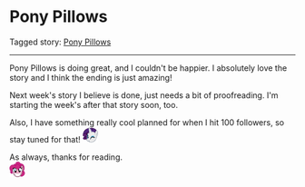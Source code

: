# Pony Pillows

Tagged story: [Pony Pillows](https://www.fimfiction.net/story/541813/pony-pillows)

***

Pony Pillows is doing great, and I couldn't be happier. I absolutely love the story and I think the ending is just amazing!

Next week's story I believe is done, just needs a bit of proofreading. I'm starting the week's after that story soon, too.

Also, I have something really cool planned for when I hit 100 followers, so stay tuned for that! ![:raritywink:](../../../emotes/raritywink.png)

As always, thanks for reading.  
![:pinkiehappy:](../../../emotes/pinkiehappy.png)
